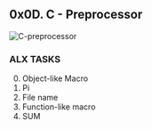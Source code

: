 ## 0x0D. C - Preprocessor
<img src="https://th.bing.com/th/id/OIP.HFd0Mpvw4gsgSHucP-uQDgHaFj?pid=ImgDet&dpr=1.3&PC=EMMX01" alt="C-preprocessor">

### ALX TASKS
0. Object-like Macro
1. Pi
2. File name
3. Function-like macro
4. SUM
